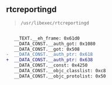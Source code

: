 ## rtcreportingd

> `/usr/libexec/rtcreportingd`

```diff

   __TEXT.__eh_frame: 0x61d0
   __DATA_CONST.__auth_got: 0x1080
   __DATA_CONST.__got: 0x508
-  __DATA_CONST.__auth_ptr: 0x618
+  __DATA_CONST.__auth_ptr: 0x638
   __DATA_CONST.__const: 0x4250
   __DATA_CONST.__objc_classlist: 0xc8
   __DATA_CONST.__objc_protolist: 0x50

```

